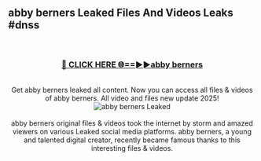 ## abby berners Leaked Files And Videos Leaks #dnss
<br>
<div align="center">
<h3><a href="https://watchclip.my.id/abby berners" rel="nofollow">🔴 CLICK HERE 🌐==►►abby berners</a></h3>
<br>
Get abby berners leaked all content. Now you can access all files & videos of abby berners. All video and files new update 2025!
<br>
<a href="https://watchclip.my.id/abby berners" rel="nofollow" data-target="animated-image.originalLink"><img src="https://i.ibb.co.com/WyWwxjT/player-gif2.gif" alt="abby berners Leaked" style="max-width: 100%; display: inline-block;" data-target="animated-image.originalImage"></a>
<br><br>
abby berners original files & videos took the internet by storm and amazed viewers on various Leaked social media platforms. abby berners, a young and talented digital creator, recently became famous thanks to this interesting files & videos.
</div>
<br>